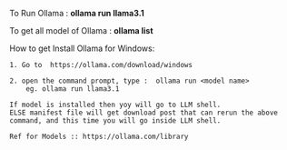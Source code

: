  
 To Run Ollama :  **ollama run llama3.1**
 
 To get all model of Ollama :  **ollama list**




How to get Install Ollama for Windows: 

    1. Go to  https://ollama.com/download/windows

    2. open the command prompt, type :  ollama run <model name>  
        eg. ollama run llama3.1

    If model is installed then yoy will go to LLM shell. 
    ELSE manifest file will get download post that can rerun the above command, and this time you will go inside LLM shell.

    Ref for Models :: https://ollama.com/library
